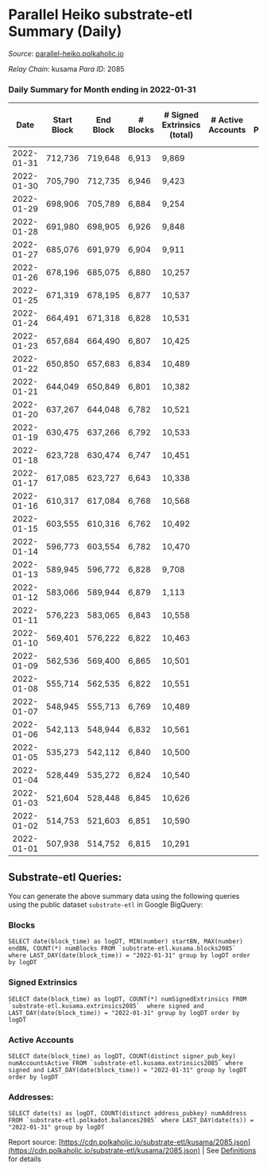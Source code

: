 # Parallel Heiko substrate-etl Summary (Daily)

_Source_: [parallel-heiko.polkaholic.io](https://parallel-heiko.polkaholic.io)

*Relay Chain*: kusama
*Para ID*: 2085



### Daily Summary for Month ending in 2022-01-31


| Date | Start Block | End Block | # Blocks | # Signed Extrinsics (total) | # Active Accounts | # Passive | # New | # Addresses with Balances | # Events | # Transfers | # XCM Transfers In | # XCM Transfers Out |
| ---- | ----------- | --------- | -------- | --------------------------- | ----------------- | --------- | ----- | ------------------------- | -------- | ----------- | ------------------ | ------------------- |
| 2022-01-31 | 712,736 | 719,648 | 6,913  | 9,869 |  |  |  | 10,917 | 55,340 | 1,846 ($706.22) | 1 ($299.28) |   |
| 2022-01-30 | 705,790 | 712,735 | 6,946  | 9,423 |  |  |  | 10,870 | 52,704 | 1,066 ($6.66) | 1 ($34.20) |   |
| 2022-01-29 | 698,906 | 705,789 | 6,884  | 9,254 |  |  |  | 10,869 | 51,810 | 978 ($0.003) |   |   |
| 2022-01-28 | 691,980 | 698,905 | 6,926  | 9,848 |  |  |  | 10,869 | 54,290 | 1,005 ($4,492.99) |   |   |
| 2022-01-27 | 685,076 | 691,979 | 6,904  | 9,911 |  |  |  | 10,869 | 54,829 | 1,321 ($19.10) |   |   |
| 2022-01-26 | 678,196 | 685,075 | 6,880  | 10,257 |  |  |  | 10,869 | 55,900 | 1,057 ($0.003) | 1 ($17.85) |   |
| 2022-01-25 | 671,319 | 678,195 | 6,877  | 10,537 |  |  |  | 10,869 | 58,097 | 2,045 ($4,881.60) |   |   |
| 2022-01-24 | 664,491 | 671,318 | 6,828  | 10,531 |  |  |  | 10,833 | 57,341 | 1,488 ($9,531.82) | 1 ($83.08) |   |
| 2022-01-23 | 657,684 | 664,490 | 6,807  | 10,425 |  |  |  | 10,831 | 56,675 | 1,293 ($0.003) | 1 ($19.34) |   |
| 2022-01-22 | 650,850 | 657,683 | 6,834  | 10,489 |  |  |  | 10,830 | 56,573 | 903 ($19.43) |   |   |
| 2022-01-21 | 644,049 | 650,849 | 6,801  | 10,382 |  |  |  | 10,829 | 56,113 | 933 ($235.59) | 1 ($233.26) |   |
| 2022-01-20 | 637,267 | 644,048 | 6,782  | 10,521 |  |  |  | 10,829 | 57,545 | 1,819 ($768.68) |   |   |
| 2022-01-19 | 630,475 | 637,266 | 6,792  | 10,533 |  |  |  | 10,829 | 57,416 | 1,623 ($0.004) |   |   |
| 2022-01-18 | 623,728 | 630,474 | 6,747  | 10,451 |  |  |  | 10,829 | 56,906 | 1,520 ($523.22) | 3 ($1,363.43) |   |
| 2022-01-17 | 617,085 | 623,727 | 6,643  | 10,338 |  |  |  | 10,825 | 57,014 | 2,262 ($3.26) | 2 ($317.27) |   |
| 2022-01-16 | 610,317 | 617,084 | 6,768  | 10,568 |  |  |  | 10,823 | 57,771 | 1,855 ($70.22) | 1 ($57.67) |   |
| 2022-01-15 | 603,555 | 610,316 | 6,762  | 10,492 |  |  |  | 10,821 | 57,053 | 1,496 ($28.45) |   |   |
| 2022-01-14 | 596,773 | 603,554 | 6,782  | 10,470 |  |  |  | 10,821 | 56,746 | 1,243 ($45.19) |   | 1 ($2,791.64) |
| 2022-01-13 | 589,945 | 596,772 | 6,828  | 9,708 |  |  |  | 10,819 | 54,414 | 1,834 ($108.66) |   |   |
| 2022-01-12 | 583,066 | 589,944 | 6,879  | 1,113 |  |  |  | 10,817 | 20,077 | 1,769 ($0.004) | 2 ($258.99) |   |
| 2022-01-11 | 576,223 | 583,065 | 6,843  | 10,558 |  |  |  | 10,815 | 58,467 | 2,406 ($0.005) | 4 ($3,467.52) |   |
| 2022-01-10 | 569,401 | 576,222 | 6,822  | 10,463 |  |  |  | 10,814 | 57,473 | 1,876 ($115.84) | 1 ($48.27) |   |
| 2022-01-09 | 562,536 | 569,400 | 6,865  | 10,501 |  |  |  | 10,812 | 57,533 | 1,722 ($7.23) | 1 ($182.61) |   |
| 2022-01-08 | 555,714 | 562,535 | 6,822  | 10,551 |  |  |  | 10,808 | 56,975 | 1,064 ($27.46) | 2 ($61.20) | 1 ($233.46) |
| 2022-01-07 | 548,945 | 555,713 | 6,769  | 10,489 |  |  |  | 10,806 | 57,152 | 1,587 ($26.43) |   | 1 ($1,268.90) |
| 2022-01-06 | 542,113 | 548,944 | 6,832  | 10,561 |  |  |  | 10,805 | 57,449 | 1,451 ($0.002) | 3 ($690.12) |   |
| 2022-01-05 | 535,273 | 542,112 | 6,840  | 10,500 |  |  |  | 10,804 | 57,264 | 1,516 ($142.76) |   | 1 ($368.03) |
| 2022-01-04 | 528,449 | 535,272 | 6,824  | 10,540 |  |  |  | 10,801 | 57,592 | 1,694 ($552.66) | 1 ($3.05) |   |
| 2022-01-03 | 521,604 | 528,448 | 6,845  | 10,626 |  |  |  | 10,797 | 57,447 | 1,191 ($4.68) |   |   |
| 2022-01-02 | 514,753 | 521,603 | 6,851  | 10,590 |  |  |  | 10,796 | 57,546 | 1,417 ($0.003) | 1 ($14.11) |   |
| 2022-01-01 | 507,938 | 514,752 | 6,815  | 10,291 |  |  |  | 10,795 | 56,032 | 1,141 ($164.51) | 3 ($581.25) |   |

## Substrate-etl Queries:
You can generate the above summary data using the following queries using the public dataset `substrate-etl` in Google BigQuery:


### Blocks
```
SELECT date(block_time) as logDT, MIN(number) startBN, MAX(number) endBN, COUNT(*) numBlocks FROM `substrate-etl.kusama.blocks2085`  where LAST_DAY(date(block_time)) = "2022-01-31" group by logDT order by logDT
```


### Signed Extrinsics
```
SELECT date(block_time) as logDT, COUNT(*) numSignedExtrinsics FROM `substrate-etl.kusama.extrinsics2085`  where signed and LAST_DAY(date(block_time)) = "2022-01-31" group by logDT order by logDT
```


### Active Accounts
```
SELECT date(block_time) as logDT, COUNT(distinct signer_pub_key) numAccountsActive FROM `substrate-etl.kusama.extrinsics2085` where signed and LAST_DAY(date(block_time)) = "2022-01-31" group by logDT order by logDT
```


### Addresses:
```
SELECT date(ts) as logDT, COUNT(distinct address_pubkey) numAddress FROM `substrate-etl.polkadot.balances2085` where LAST_DAY(date(ts)) = "2022-01-31" group by logDT
```



Report source: [https://cdn.polkaholic.io/substrate-etl/kusama/2085.json](https://cdn.polkaholic.io/substrate-etl/kusama/2085.json) | See [Definitions](/DEFINITIONS.md) for details
